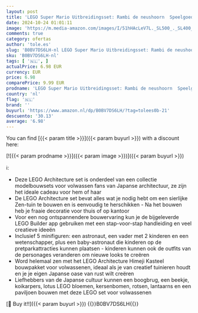 ```yaml
---
layout: post
title: 'LEGO Super Mario Uitbreidingsset: Rambi de neushoorn  Speelgoed Dieren Figuur Set  Cadeau voor Jongens  Meisjes en Gamers om te Combineren met een Startset 71420'
date: 2024-10-24 01:01:11
image: 'https://m.media-amazon.com/images/I/51hHAcLeV7L._SL500_._SL400_.jpg'
comments: true
category: ofertas
author: 'tole.es'
slug: 'B0BV7DS6LH-nl LEGO Super Mario Uitbreidingsset: Rambi de neushoorn...'
sku: 'B0BV7DS6LH-nl'
tags: [ '🇳🇱', ]
actualPrice: 6.98 EUR
currency: EUR
price: 6.98
comparePrice: 9.99 EUR
prodname: 'LEGO Super Mario Uitbreidingsset: Rambi de neushoorn  Speelgoed Dieren Figuur Set  Cadeau voor Jongens  Meisjes en Gamers om te Combineren met een Startset 71420'
country: 'nl'
flag: '🇳🇱'
brand: ''
buyurl: 'https://www.amazon.nl/dp/B0BV7DS6LH/?tag=tolees0b-21'
descuento: '30.13'
average: '6.98'
---
```


You can find [{{< param title >}}]({{< param buyurl >}}) with a discount here:

[![{{< param prodname >}}]({{< param image >}})]({{< param buyurl >}})

ℹ️:

- Deze LEGO Architecture set is onderdeel van een collectie modelbouwsets voor volwassen fans van Japanse architectuur, ze zijn het ideale cadeau voor hem of haar
- De LEGO Architecture set bevat alles wat je nodig hebt om een sierlijke Zen-tuin te bouwen en is eenvoudig te herschikken - Na het bouwen heb je fraaie decoratie voor thuis of op kantoor
- Voor een nog ontspannendere bouwervaring kun je de bijgeleverde LEGO Builder app gebruiken met een stap-voor-stap handleiding en veel creatieve ideeën
- Inclusief 5 minifiguren: een astronaut, een vader met 2 kinderen en een wetenschapper, plus een baby-astronaut die kinderen op de pretparkattracties kunnen plaatsen - kinderen kunnen ook de outfits van de personages veranderen om nieuwe looks te creëren
- Word helemaal zen met het LEGO Architecture Himeji Kasteel bouwpakket voor volwassenen, ideaal als je van creatief tuinieren houdt en je je eigen Japanse oase van rust wilt creëren
- Liefhebbers van de Japanse cultuur kunnen een boogbrug, een beekje, koikarpers, lotus LEGO bloemen, kersenbomen, rotsen, lantaarns en een paviljoen bouwen met deze LEGO set voor volwassenen

[🛒 Buy it!!]({{< param buyurl >}})
{{<world>}}B0BV7DS6LH{{</world>}}
